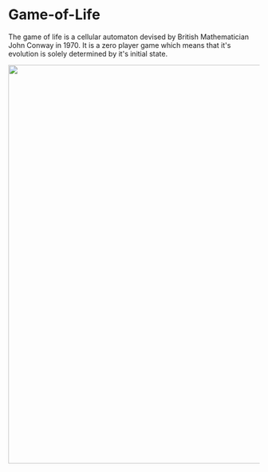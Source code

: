 # Game-of-Life

The game of life is a cellular automaton devised by British Mathematician John Conway in 1970. It is a zero player
game which means that it's evolution is solely determined by it's initial state.

<img src="https://github.com/ishanpakuwal/Game-of-Life/game_of_life.gif" width=800>
